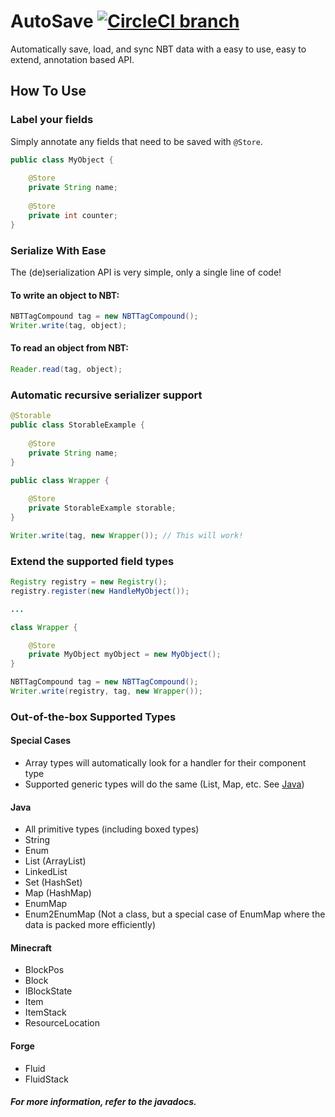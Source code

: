 AutoSave [![CircleCI branch](https://img.shields.io/circleci/project/github/RedSparr0w/node-csgo-parser/master.svg?style=flat-square)](https://circleci.com/gh/SleepyTrousers/AutoSave)
===========

Automatically save, load, and sync NBT data with a easy to use, easy to extend, annotation based API.

## How To Use

### Label your fields

Simply annotate any fields that need to be saved with `@Store`.

```java
public class MyObject {
    
    @Store
    private String name;
    
    @Store
    private int counter;
}
```

### Serialize With Ease

The (de)serialization API is very simple, only a single line of code!

#### To write an object to NBT:

```java
NBTTagCompound tag = new NBTTagCompound();
Writer.write(tag, object);
```

#### To read an object from NBT:

```java
Reader.read(tag, object);
```

### Automatic recursive serializer support

```java
@Storable
public class StorableExample {
    
    @Store
    private String name;
}

public class Wrapper {
    
    @Store
    private StorableExample storable;
}

Writer.write(tag, new Wrapper()); // This will work!
```

### Extend the supported field types

```java
Registry registry = new Registry();
registry.register(new HandleMyObject());

...

class Wrapper {

    @Store
    private MyObject myObject = new MyObject();
}

NBTTagCompound tag = new NBTTagCompound();
Writer.write(registry, tag, new Wrapper());
```

### Out-of-the-box Supported Types

#### Special Cases

- Array types will automatically look for a handler for their component type
- Supported generic types will do the same (List, Map, etc. See [Java](#java))

#### Java

- All primitive types (including boxed types)
- String
- Enum
- List (ArrayList)
- LinkedList
- Set (HashSet)
- Map (HashMap)
- EnumMap
- Enum2EnumMap (Not a class, but a special case of EnumMap where the data is packed more efficiently)

#### Minecraft

- BlockPos
- Block
- IBlockState
- Item
- ItemStack
- ResourceLocation

#### Forge

- Fluid
- FluidStack

<h5>For more information, refer to the javadocs.</h5>
